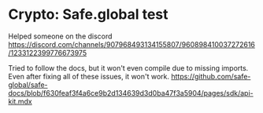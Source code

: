 # Crypto: Safe.global test

Helped someone on the discord
https://discord.com/channels/907968493134155807/960898410037272616/1233122399776673975

Tried to follow the docs, but it won't even compile due to missing imports.
Even after fixing all of these issues, it won't work.
https://github.com/safe-global/safe-docs/blob/f630feaf3f4a6ce9b2d134639d3d0ba47f3a5904/pages/sdk/api-kit.mdx
